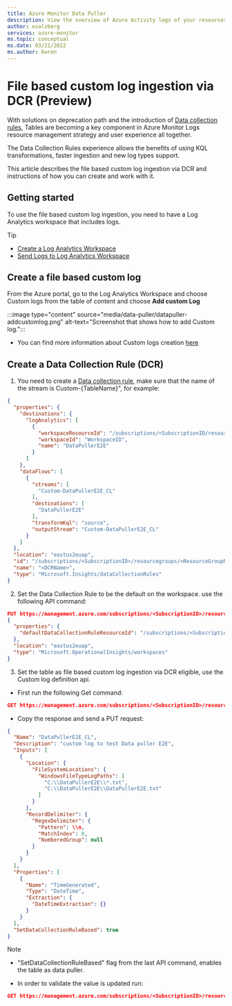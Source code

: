```yaml
---
title: Azure Monitor Data Puller
description: View the overview of Azure Activity logs of your resources
author: osalzberg
services: azure-monitor
ms.topic: conceptual
ms.date: 03/21/2022
ms.author: bwren
---
```

# File based custom log ingestion via DCR (Preview)
With solutions on deprecation path and the introduction of [Data collection rules](https://docs.microsoft.com/azure/azure-monitor/essentials/data-collection-rule-overview), Tables are becoming a key component in Azure Monitor Logs resource management strategy and user experience all together.

The Data Collection Rules experience allows the benefits of using KQL transformations, faster ingestion and new log types support.

This article describes the file based custom log ingestion via DCR and instructions of how you can create and work with it.

## Getting started
To use the file based custom log ingestion, you need to have a Log Analytics workspace that includes logs.
>[!tip] 
> * [Create a Log Analytics Workspace](https://docs.microsoft.com/azure/azure-monitor/logs/quick-create-workspace)
> * [Send Logs to Log Analytics Workspace](https://docs.microsoft.com/azure/azure-monitor/essentials/resource-logs#send-to-log-analytics-workspace)

## Create a file based custom log
From the Azure portal, go to the Log Analytics Workspace and choose Custom logs from the table of content and choose **Add custom Log**

:::image type="content" source="media/data-puller/datapuller-addcustomlog.png" alt-text="Screenshot that shows how to add Custom log.":::

* You can find more information about Custom logs creation [here](https://docs.microsoft.com/azure/azure-monitor/agents/data-sources-custom-logs)

## Create a Data Collection Rule (DCR)
1. You need to create a [Data collection rule](https://docs.microsoft.com/azure/azure-monitor/essentials/data-collection-rule-overview), make sure that the name of the stream is Custom-{TableName}", for example:

```json
{
  "properties": {
    "destinations": {
      "logAnalytics": [
        {
          "workspaceResourceId": "/subscriptions/<SubscriptionID/resourcegroups/<ResourceGroupName>/providers/Microsoft.OperationalInsights/workspaces/<DCRName>",
          "workspaceId": "WorkspaceID",
          "name": "DataPullerE2E"
        }
      ]
    },
    "dataFlows": [
      {
        "streams": [
          "Custom-DataPullerE2E_CL"
        ],
        "destinations": [
          "DataPullerE2E"
        ],
        "transformKql": "source",
        "outputStream": "Custom-DataPullerE2E_CL"
      }
    ]
  },
  "location": "eastus2euap",
  "id": "/subscriptions/<SubscriptionID>/resourcegroups/<ResourceGroupName>/providers/Microsoft.Insights/dataCollectionRules/<DCRName>",
  "name": "<DCRName>",
  "type": "Microsoft.Insights/dataCollectionRules"
}

```
2. Set the Data Collection Rule to be the default on the workspace. use the following API command:
```json
PUT https://management.azure.com/subscriptions/<SubscriptionID>/resourceGroups/<ResourceGroupName>/providers/Microsoft.OperationalInsights/workspaces/<WorkspaceName>?api-version=2015-11-01-preview
{
  "properties": {
    "defaultDataCollectionRuleResourceId": "/subscriptions/<SubscriptionID>/resourcegroups/<ResourceGroupName>/providers/Microsoft.Insights/dataCollectionRules/<DCRName>"
  },
  "location": "eastus2euap",
  "type": "Microsoft.OperationalInsights/workspaces"
}

```
3. Set the table as file based custom log ingestion via DCR eligible, use the Custom log definition api.
* First run the following Get command:
```json
GET https://management.azure.com/subscriptions/<SubscriptionID>/resourcegroups/<ResourceGroupName>/providers/Microsoft.OperationalInsights/workspaces/DataPullerE2E/logsettings/customlogs/definitions/DataPullerE2E_CL?api-version=2020-08-01
```

* Copy the response and send a PUT request:
```JSON
{
  "Name": "DataPullerE2E_CL",
  "Description": "custom log to test Data puller E2E",
  "Inputs": [
    {
      "Location": {
        "FileSystemLocations": {
          "WindowsFileTypeLogPaths": [
            "C:\\DataPullerE2E\\*.txt",
            "C:\\DataPullerE2E\\DataPullerE2E.txt"
          ]
        }
      },
      "RecordDelimiter": {
        "RegexDelimiter": {
          "Pattern": \\n,
          "MatchIndex": 0,
          "NumberedGroup": null
        }
      }
    }
  ],
  "Properties": [
    {
      "Name": "TimeGenerated",
      "Type": "DateTime",
      "Extraction": {
        "DateTimeExtraction": {}
      }
    }
  ],
  "SetDataCollectionRuleBased": true 
}
```
>[!Note]
> * "SetDataCollectionRuleBased" flag from the last API command, enables the table as data puller.
 * In order to validate the value is updated run:
```json
GET https://management.azure.com/subscriptions/<SubscriptionID>/resourcegroups/<ResourceGroupName>/providers/microsoft.operationalinsights/workspaces/datapullere2e/datasources?api-version=2020-08-01&$filter=(kind%20eq%20'CustomLog')
```
